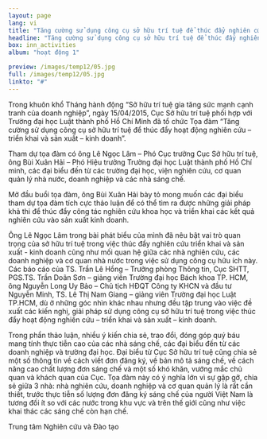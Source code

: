 ```yaml
---
layout: page
lang: vi
title: "Tăng cường sử dụng công cụ sở hữu trí tuệ để thúc đẩy nghiên cứu-triển khai và sản xuất- kinh doanh"
headline: "Tăng cường sử dụng công cụ sở hữu trí tuệ để thúc đẩy nghiên cứu-triển khai và sản xuất- kinh doanh"
box: inn_activities
album: "hoạt động 1"

preview: /images/temp12/05.jpg
full: /images/temp12/05.jpg
linkto: "#"
---
```


Trong khuôn khổ Tháng hành động “Sở hữu trí tuệ gia tăng sức mạnh cạnh tranh của doanh nghiệp”, ngày 15/04/2015, Cục Sở hữu trí tuệ phối hợp với Trường đại học Luật thành phố Hồ Chí Minh đã tổ chức Tọa đàm “Tăng cường sử dụng công cụ sở hữu trí tuệ để thúc đẩy hoạt động nghiên cứu – triển khai và sản xuất – kinh doanh”.

Tham dự tọa đàm có ông Lê Ngọc Lâm – Phó Cục trưởng Cục Sở hữu trí tuệ, ông Bùi Xuân Hải – Phó Hiệu trưởng Trường đại học Luật thành phố Hồ Chí minh, các đại biểu đến từ các trường đại học, viện nghiên cứu, cơ quan quản lý nhà nước, doanh nghiệp và các nhà sáng chế.

Mở đầu buổi tọa đàm, ông Bùi Xuân Hải bày tỏ mong muốn các đại biểu tham dự tọa đàm tích cực thảo luận để có thể tìm ra được những giải pháp khả thi để thúc đẩy công tác nghiên cứu khoa học và triển khai các kết quả nghiên cứu vào sản xuất kinh doanh.
 	 
Ông Lê Ngọc Lâm trong bài phát biểu của mình đã nêu bật vai trò quan trọng của sở hữu trí tuệ trong việc thúc đẩy nghiên cứu triển khai và sản xuất - kinh doanh cũng như mối quan hệ giữa các nhà nghiên cứu, các doanh nghiệp và cơ quan nhà nước trong việc sử dụng công cụ hữu ích này.
Các báo cáo của TS. Trần Lê Hồng – Trưởng phòng Thông tin, Cục SHTT, PGS.TS. Trần Doãn Sơn – giảng viên Trường đại học Bách khoa TP. HCM, ông Nguyễn Long Uy Bảo – Chủ tịch HĐQT Công ty KHCN và đầu tư Nguyễn Minh, TS. Lê Thị Nam Giang – giảng viên Trường đại học Luật TP.HCM, dù ở những góc nhìn khác nhau nhưng đều tập trung vào việc đề xuất các kiến nghị, giải pháp sử dụng công cụ sở hữu trí tuệ trong việc thúc đẩy hoạt động nghiên cứu – triển khai và sản xuất – kinh doanh.

Trong phần thảo luận, nhiều ý kiến chia sẻ, trao đổi, đóng góp quý báu mang tính thực tiễn cao của các nhà sáng chế, các đại biểu đến từ các doanh nghiệp và trường đại học. Đại biểu từ Cục Sở hữu trí tuệ cũng chia sẻ một số thông tin về cách viết đơn đăng ký, về bản mô tả sáng chế, về cách nâng cao chất lượng đơn sáng chế và một số khó khăn, vướng mắc chủ quan và khách quan của Cục. Tọa đàm này có ý nghĩa lớn vì sự gặp gỡ, chia sẻ giữa 3 nhà: nhà nghiên cứu, doanh nghiệp và cơ quan quản lý là rất cần thiết, trước thực tiễn số lượng đơn đăng ký sáng chế của người Việt Nam là tương đối ít so với các nước trong khu vực và trên thế giới cũng như việc khai thác các sáng chế còn hạn chế.

Trung tâm Nghiên cứu và Đào tạo
